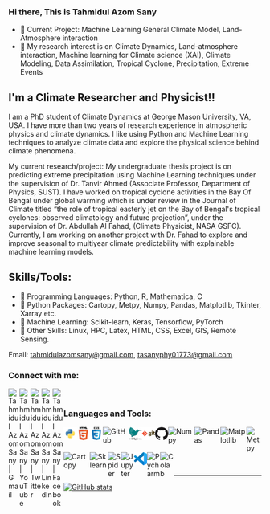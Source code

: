### Hi there, This is Tahmidul Azom Sany
- 🔭 Current Project: Machine Learning General Climate Model, Land-Atmosphere interaction
- 🔭 My research interest is on Climate Dynamics, Land-atmosphere interaction, Machine learning for Climate science (XAI), Climate Modeling, Data Assimilation, Tropical Cyclone, Precipitation, Extreme Events 

## I'm a Climate Researcher and Physicist!!
I am a PhD student of Climate Dynamics at George Mason University, VA, USA. I have more than two years of research experience in atmospheric physics and climate dynamics. I like using Python and Machine Learning techniques to analyze climate data and explore the physical science behind climate phenomena.

My current research/project: My undergraduate thesis project is on predicting extreme precipitation using Machine Learning techniques under the supervision of Dr. Tanvir Ahmed (Associate Professor, Department of Physics, SUST). I have worked on tropical cyclone activities in the Bay Of Bengal under global warming which is under review in the Journal of Climate titled “the role of tropical easterly jet on the Bay of Bengal's tropical cyclones: observed climatology and future projection”, under the supervision of Dr. Abdullah Al Fahad, (Climate Physicist, NASA GSFC). Currently, I am working on another project with Dr. Fahad to explore and improve seasonal to multiyear climate predictability with explainable machine learning models.

## Skills/Tools:
- 🧰 Programming Languages: Python, R, Mathematica, C
- 🧰 Python Packages: Cartopy, Metpy, Numpy, Pandas, Matplotlib, Tkinter, Xarray etc.
- 🧰 Machine Learning: Scikit-learn, Keras, Tensorflow, PyTorch
- 🧰 Other Skills: Linux, HPC, Latex, HTML, CSS, Excel, GIS, Remote Sensing.

Email: tahmidulazomsany@gmail.com, tasanyphy01773@gmail.com 


### Connect with me:
[<img align="left" alt="Tahmidul Azom Sany | Gmail" width="22px" src="https://cdn.jsdelivr.net/npm/simple-icons@3.13.0/icons/gmail.svg" />][email1]
[<img align="left" alt="Tahmidul Azom Sany | YouTube" width="22px" src="https://cdn.jsdelivr.net/npm/simple-icons@v3/icons/youtube.svg" />][youtube]
[<img align="left" alt="Tahmidul Azom Sany | Twitter" width="22px" src="https://cdn.jsdelivr.net/npm/simple-icons@v3/icons/twitter.svg" />][twitter]
[<img align="left" alt="Tahmidul Azom Sany | LinkedIn" width="22px" src="https://cdn.jsdelivr.net/npm/simple-icons@v3/icons/linkedin.svg" />][linkedin]
[<img align="left" alt="Tahmidul Azom Sany | Facebook" width="22px" src="https://cdn.jsdelivr.net/npm/simple-icons@3.13.0/icons/facebook.svg" />][facebook]

<br /> 

### Languages and Tools:

[<img align="left" alt="Python" width="26px" src="https://raw.githubusercontent.com/github/explore/80688e429a7d4ef2fca1e82350fe8e3517d3494d/topics/python/python.png" />][github]
[<img align="left" alt="HTML5" width="26px" src="https://raw.githubusercontent.com/github/explore/80688e429a7d4ef2fca1e82350fe8e3517d3494d/topics/html/html.png" />][github]
[<img align="left" alt="CSS3" width="26px" src="https://raw.githubusercontent.com/github/explore/80688e429a7d4ef2fca1e82350fe8e3517d3494d/topics/css/css.png" />][github]
[<img align="left" alt="GitHub" width="52px" src="https://www.tensorflow.org/resources/images/tf-logo-card-16x9.png" />][github]
[<img align="left" alt="CSS3" width="26px" src="https://raw.githubusercontent.com/github/explore/80688e429a7d4ef2fca1e82350fe8e3517d3494d/topics/latex/latex.png" />][github]
[<img align="left" alt="Git" width="26px" src="https://raw.githubusercontent.com/github/explore/80688e429a7d4ef2fca1e82350fe8e3517d3494d/topics/git/git.png" />][github]
[<img align="left" alt="GitHub" width="26px" src="https://raw.githubusercontent.com/github/explore/78df643247d429f6cc873026c0622819ad797942/topics/github/github.png" />][github]
[<img align="left" alt="Numpy" width="52px" src="https://encrypted-tbn0.gstatic.com/images?q=tbn:ANd9GcRvr0kYCmqg-rel951vTDzxFO1AGNqWuRdivay0YTm24puJHicWgiLs1s0jQOKjnRRGsXw&usqp=CAU" />][github]
[<img align="left" alt="Pandas" width="52px" src="https://upload.wikimedia.org/wikipedia/commons/thumb/e/ed/Pandas_logo.svg/300px-Pandas_logo.svg.png" />][github]
[<img align="left" alt="Matplotlib" width="52px" src="https://matplotlib.org/_static/logo2_compressed.svg" />][github]
[<img align="left" alt="Metpy" width="26px" src="https://pbs.twimg.com/profile_images/841437284767539200/SqjqHdLv_400x400.jpg" />][github]
[<img align="left" alt="Cartopy" width="52px" src="https://scitools.org.uk/cartopy/docs/v0.16/_images/sphx_glr_logo_001.png" />][github]
[<img align="left" alt="Sklearn" width="36px" src="https://upload.wikimedia.org/wikipedia/commons/thumb/0/05/Scikit_learn_logo_small.svg/2560px-Scikit_learn_logo_small.svg.png" />][github]
<br />
<br />
[<img align="left" alt="Spider" width="26px" src="https://upload.wikimedia.org/wikipedia/commons/thumb/7/7e/Spyder_logo.svg/1200px-Spyder_logo.svg.png" />][github]
[<img align="left" alt="Jupyter" width="26px" src="https://pbs.twimg.com/profile_images/954072623410917376/fGBUdNf__400x400.jpg" />][github]
[<img align="left" alt="Visual Studio Code" width="26px" src="https://raw.githubusercontent.com/github/explore/80688e429a7d4ef2fca1e82350fe8e3517d3494d/topics/visual-studio-code/visual-studio-code.png" />][github]
[<img align="left" alt="Pycharm" width="26px" src="https://upload.wikimedia.org/wikipedia/commons/thumb/1/1d/PyCharm_Icon.svg/1200px-PyCharm_Icon.svg.png" />][github]
[<img align="left" alt="Colab" width="28px" src="https://colab.research.google.com/img/colab_favicon_256px.png" />][github]

<br />
<br />

---

[![GitHub stats](https://github-readme-stats.vercel.app/api?username=tasanyphy01773)](https://github.com/anuraghazra/github-readme-stats)




[twitter]: https://twitter.com/AzomSany
[youtube]: https://www.youtube.com/c/TahmidulAzomSany
[linkedin]: https://www.linkedin.com/in/tasanyphy01773/
[email1]: tasanyphy01773@gmail.com
[email2]: tahmidulazomsany@gmail.com
[facebook]: https://www.facebook.com/tasanyphy01773
[github]: https://github.com/tasanyphy01773



